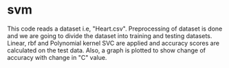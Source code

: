# svm

This code reads a dataset i.e, "Heart.csv". Preprocessing of dataset is done and we are going to divide the dataset into training and testing datasets. Linear, rbf and Polynomial kernel SVC are applied and accuracy scores are calculated on the test data. Also, a graph is plotted to show change of accuracy with change in "C" value. 

